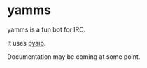 yamms
=====

yamms is a fun bot for IRC.

It uses [pyaib](https://github.com/facebook/pyaib).

Documentation may be coming at some point.
